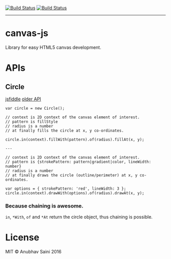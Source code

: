 [![Build Status](https://travis-ci.org/IAmAnubhavSaini/canvas-js.svg?branch=master)](https://travis-ci.org/IAmAnubhavSaini/canvas-js) [![Build Status](https://drone.io/github.com/IAmAnubhavSaini/canvas-js/status.png)](https://drone.io/github.com/IAmAnubhavSaini/canvas-js/latest)

-----

# canvas-js

Library for easy HTML5 canvas development.

# APIs

## Circle

[jsfiddle](https://jsfiddle.net/jshacker/Lu3up6j0/) [older API](https://jsfiddle.net/jshacker/m218j45r/)

```
var circle = new Circle();

// context is 2D context of the canvas element of interest.
// pattern is fillStyle
// radius is a number
// at finally fills the circle at x, y co-ordinates.

circle.in(context).fillWith(pattern).of(radius).fillAt(x, y);

---

// context is 2D context of the canvas element of interest.
// pattern is {strokePattern: pattern|gradient|color, lineWidth: number}
// radius is a number
// at finally draws the circle (outline/perimeter) at x, y co-ordinates.

var options = { strokePattern: 'red', lineWidth: 3 };
circle.in(context).drawWith(options).of(radius).drawAt(x, y);

```

### Because chaining is awesome.

`in`, `*With`, `of` and `*At` return the circle object, thus chaining is possible.

# License

MIT &copy; Anubhav Saini 2016
